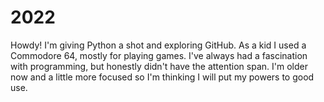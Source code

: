 # 2022

Howdy! I'm giving Python a shot and exploring GitHub. As a kid I used a Commodore 64, mostly for playing games. I've always had a fascination with programming, but honestly didn't have the attention span. I'm older now and a little more focused so I'm thinking I will put my powers to good use.
